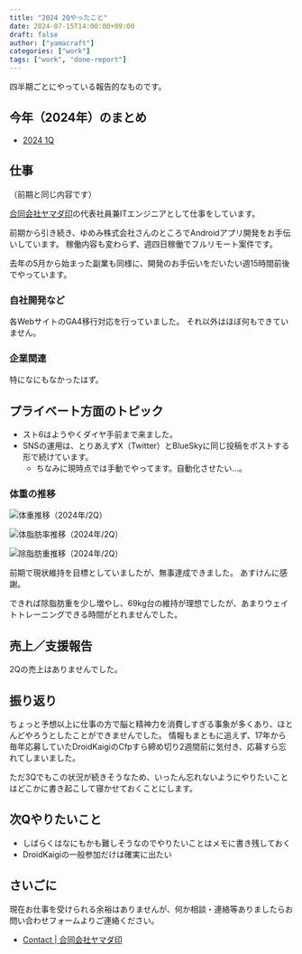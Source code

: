 ```yaml
---
title: "2024 2Qやったこと"
date: 2024-07-15T14:00:00+09:00
draft: false
author: ["yamacraft"]
categories: ["work"]
tags: ["work", "done-report"]
---
```


四半期ごとにやっている報告的なものです。

## 今年（2024年）のまとめ

* [2024 1Q](/note/yamacraft-2024-1q-done/)

## 仕事

（前期と同じ内容です）

[合同会社ヤマダ印](https://yamadajirushi.co.jp/)の代表社員兼ITエンジニアとして仕事をしています。

前期から引き続き、ゆめみ株式会社さんのところでAndroidアプリ開発をお手伝いしています。
稼働内容も変わらず、週四日稼働でフルリモート案件です。

去年の5月から始まった副業も同様に、開発のお手伝いをだいたい週15時間前後でやっています。


### 自社開発など

各WebサイトのGA4移行対応を行っていました。
それ以外はほぼ何もできていません。

### 企業関連

特になにもなかったはず。

## プライベート方面のトピック

* スト6はようやくダイヤ手前まで来ました。
* SNSの運用は、とりあえずX（Twitter）とBlueSkyに同じ投稿をポストする形で続けています。
  * ちなみに現時点では手動でやってます。自動化させたい…。

### 体重の推移

![体重推移（2024年/2Q）](/note/image/yamacraft-2024-2q-done/2q_chart_weight.png)

![体脂肪率推移（2024年/2Q）](/note/image/yamacraft-2024-2q-done/2q_chart_bfp.png)

![除脂肪重推移（2024年/2Q）](/note/image/yamacraft-2024-2q-done/2q_chart_lbm.png)

前期で現状維持を目標としていましたが、無事達成できました。
あすけんに感謝。

できれば除脂肪重を少し増やし、69kg台の維持が理想でしたが、あまりウェイトトレーニングできる時間がとれませんでした。

## 売上／支援報告

2Qの売上はありませんでした。

## 振り返り

ちょっと予想以上に仕事の方で脳と精神力を消費しすぎる事象が多くあり、ほとんどやろうとしたことができませんでした。
情報もまともに追えず、17年から毎年応募していたDroidKaigiのCfpすら締め切り2週間前に気付き、応募すら忘れてしまいました。

ただ3Qでもこの状況が続きそうなため、いったん忘れないようにやりたいことはどこかに書き起こして寝かせておくことにします。

## 次Qやりたいこと

* しばらくはなにもかも難しそうなのでやりたいことはメモに書き残しておく
* DroidKaigiの一般参加だけは確実に出たい

## さいごに

現在お仕事を受けられる余裕はありませんが、何か相談・連絡等ありましたらお問い合わせフォームよりご連絡ください。

* [Contact \| 合同会社ヤマダ印](https://yamadajirushi.co.jp/contact/)
